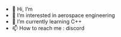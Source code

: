 - 👋 Hi, I’m 
- 👀 I’m interested in aerospace engineering
- 🌱 I’m currently learning C++
- 📫 How to reach me : discord 

<!---
TheSplatStrategist/TheSplatStrategist is a ✨ special ✨ repository because its `README.md` (this file) appears on your GitHub profile.
You can click the Preview link to take a look at your changes.
--->
